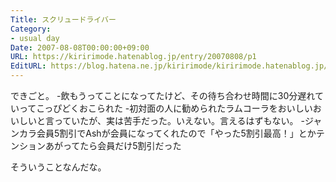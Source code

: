 ```yaml
---
Title: スクリュードライバー
Category:
- usual day
Date: 2007-08-08T00:00:00+09:00
URL: https://kiririmode.hatenablog.jp/entry/20070808/p1
EditURL: https://blog.hatena.ne.jp/kiririmode/kiririmode.hatenablog.jp/atom/entry/8454420450078216981
---
```



できごと。
-飲もうってことになってたけど、その待ち合わせ時間に30分遅れていってこっぴどくおこられた
-初対面の人に勧められたラムコーラをおいしいおいしいと言っていたが、実は苦手だった。いえない。言えるはずもない。
-ジャンカラ会員5割引でAshが会員になってくれたので「やった5割引最高！」とかテンションあがってたら会員だけ5割引だった

そういうことなんだな。
